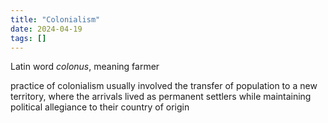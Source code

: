 ```yaml
---
title: "Colonialism"
date: 2024-04-19
tags: []
---
```

Latin word _colonus_, meaning farmer

practice of colonialism usually involved the transfer of population to a new territory, where the arrivals lived as permanent settlers while maintaining political allegiance to their country of origin

